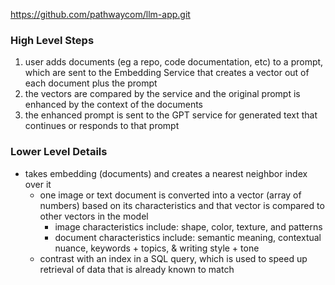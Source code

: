 https://github.com/pathwaycom/llm-app.git

### High Level Steps
1. user adds documents (eg a repo, code documentation, etc) to a prompt, which are sent to the Embedding Service that creates a vector out of each document plus the prompt 
2. the vectors are compared by the service and the original prompt is enhanced by the context of the documents
3. the enhanced prompt is sent to the GPT service for generated text that continues or responds to that prompt

### Lower Level Details
- takes embedding (documents) and creates a nearest neighbor index over it
	- one image or text document is converted into a vector (array of numbers) based on its characteristics and that vector is compared to other vectors in the model 
		- image characteristics include: shape, color, texture, and patterns
		- document characteristics include:  semantic meaning, contextual nuance, keywords + topics, & writing style + tone
	- contrast with an index in a SQL query, which is used to speed up retrieval of data that is already known to match
